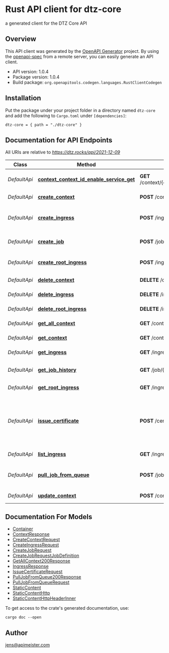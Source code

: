 # Rust API client for dtz-core

a generated client for the DTZ Core API


## Overview

This API client was generated by the [OpenAPI Generator](https://openapi-generator.tech) project.  By using the [openapi-spec](https://openapis.org) from a remote server, you can easily generate an API client.

- API version: 1.0.4
- Package version: 1.0.4
- Build package: `org.openapitools.codegen.languages.RustClientCodegen`

## Installation

Put the package under your project folder in a directory named `dtz-core` and add the following to `Cargo.toml` under `[dependencies]`:

```
dtz-core = { path = "./dtz-core" }
```

## Documentation for API Endpoints

All URIs are relative to *https://dtz.rocks/api/2021-12-09*

Class | Method | HTTP request | Description
------------ | ------------- | ------------- | -------------
*DefaultApi* | [**context_context_id_enable_service_get**](docs/DefaultApi.md#context_context_id_enable_service_get) | **GET** /context/{context_id}/enableService | enable service for context
*DefaultApi* | [**create_context**](docs/DefaultApi.md#create_context) | **POST** /context | create new context
*DefaultApi* | [**create_ingress**](docs/DefaultApi.md#create_ingress) | **POST** /ingress/{domain}/{uri} | create static content for ingress
*DefaultApi* | [**create_job**](docs/DefaultApi.md#create_job) | **POST** /job/{job_id} | create job for async execution
*DefaultApi* | [**create_root_ingress**](docs/DefaultApi.md#create_root_ingress) | **POST** /ingress/{domain}/ | create or update ingress
*DefaultApi* | [**delete_context**](docs/DefaultApi.md#delete_context) | **DELETE** /context/{context_id} | delete context
*DefaultApi* | [**delete_ingress**](docs/DefaultApi.md#delete_ingress) | **DELETE** /ingress/{domain}/{uri} | delete ingress
*DefaultApi* | [**delete_root_ingress**](docs/DefaultApi.md#delete_root_ingress) | **DELETE** /ingress/{domain}/ | delete ingress
*DefaultApi* | [**get_all_context**](docs/DefaultApi.md#get_all_context) | **GET** /context | get all contexts
*DefaultApi* | [**get_context**](docs/DefaultApi.md#get_context) | **GET** /context/{context_id} | get context information
*DefaultApi* | [**get_ingress**](docs/DefaultApi.md#get_ingress) | **GET** /ingress/{domain}/{uri} | get ingress for '/' path
*DefaultApi* | [**get_job_history**](docs/DefaultApi.md#get_job_history) | **GET** /job/{job_id} | get execution history
*DefaultApi* | [**get_root_ingress**](docs/DefaultApi.md#get_root_ingress) | **GET** /ingress/{domain}/ | get ingress for '/' path
*DefaultApi* | [**issue_certificate**](docs/DefaultApi.md#issue_certificate) | **POST** /certificate | issue a certificate, the certificate will only be issued on the first name.
*DefaultApi* | [**list_ingress**](docs/DefaultApi.md#list_ingress) | **GET** /ingress | list all ingress
*DefaultApi* | [**pull_job_from_queue**](docs/DefaultApi.md#pull_job_from_queue) | **POST** /job | pull one job from the async job queue
*DefaultApi* | [**update_context**](docs/DefaultApi.md#update_context) | **POST** /context/{context_id} | update context


## Documentation For Models

 - [Container](docs/Container.md)
 - [ContextResponse](docs/ContextResponse.md)
 - [CreateContextRequest](docs/CreateContextRequest.md)
 - [CreateIngressRequest](docs/CreateIngressRequest.md)
 - [CreateJobRequest](docs/CreateJobRequest.md)
 - [CreateJobRequestJobDefinition](docs/CreateJobRequestJobDefinition.md)
 - [GetAllContext200Response](docs/GetAllContext200Response.md)
 - [IngressResponse](docs/IngressResponse.md)
 - [IssueCertificateRequest](docs/IssueCertificateRequest.md)
 - [PullJobFromQueue200Response](docs/PullJobFromQueue200Response.md)
 - [PullJobFromQueueRequest](docs/PullJobFromQueueRequest.md)
 - [StaticContent](docs/StaticContent.md)
 - [StaticContentHttp](docs/StaticContentHttp.md)
 - [StaticContentHttpHeaderInner](docs/StaticContentHttpHeaderInner.md)


To get access to the crate's generated documentation, use:

```
cargo doc --open
```

## Author

jens@apimeister.com

